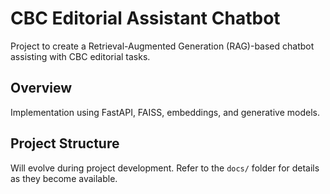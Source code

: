 # CBC Editorial Assistant Chatbot

Project to create a Retrieval-Augmented Generation (RAG)-based chatbot assisting with CBC editorial tasks.

## Overview
Implementation using FastAPI, FAISS, embeddings, and generative models.

## Project Structure
Will evolve during project development. Refer to the `docs/` folder for details as they become available.
